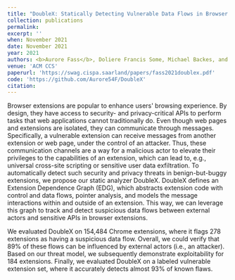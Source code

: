 ```yaml
---
title: "DoubleX: Statically Detecting Vulnerable Data Flows in Browser Extensions at Scale"
collection: publications
permalink:
excerpt: ''
when: November 2021
date: November 2021
year: 2021
authors: <b>Aurore Fass</b>, Doliere Francis Some, Michael Backes, and Ben Stock
venue: 'ACM CCS'
paperurl: 'https://swag.cispa.saarland/papers/fass2021doublex.pdf'
code: 'https://github.com/Aurore54F/DoubleX'
citation:
---
```

Browser extensions are popular to enhance users' browsing experience. By design, they have access to security- and privacy-critical APIs to perform tasks that web applications cannot traditionally do. Even though web pages and extensions are isolated, they can communicate through messages. Specifically, a vulnerable extension can receive messages from another extension or web page, under the control of an attacker. Thus, these communication channels are a way for a malicious actor to elevate their privileges to the capabilities of an extension, which can lead to, e.g., universal cross-site scripting or sensitive user data exfiltration. To automatically detect such security and privacy threats in benign-but-buggy extensions, we propose our static analyzer DoubleX. DoubleX defines an Extension Dependence Graph (EDG), which abstracts extension code with control and data flows, pointer analysis, and models the message interactions within and outside of an extension. This way, we can leverage this graph to track and detect suspicious data flows between external actors and sensitive APIs in browser extensions.

We evaluated DoubleX on 154,484 Chrome extensions, where it flags 278 extensions as having a suspicious data flow. Overall, we could verify that 89% of these flows can be influenced by external actors (i.e., an attacker). Based on our threat model, we subsequently demonstrate exploitability for 184 extensions. Finally, we evaluated DoubleX on a labeled vulnerable extension set, where it accurately detects almost 93% of known flaws.
